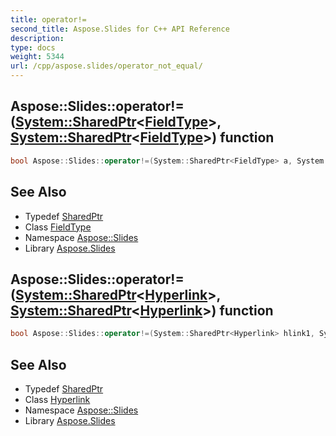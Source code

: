 ```yaml
---
title: operator!=
second_title: Aspose.Slides for C++ API Reference
description: 
type: docs
weight: 5344
url: /cpp/aspose.slides/operator_not_equal/
---
```

## Aspose::Slides::operator!=([System::SharedPtr](../../system/sharedptr/)\<[FieldType](../fieldtype/)\>, [System::SharedPtr](../../system/sharedptr/)\<[FieldType](../fieldtype/)\>) function




```cpp
bool Aspose::Slides::operator!=(System::SharedPtr<FieldType> a, System::SharedPtr<FieldType> b)
```

## See Also

* Typedef [SharedPtr](../../system/sharedptr/)
* Class [FieldType](../fieldtype/)
* Namespace [Aspose::Slides](../)
* Library [Aspose.Slides](../../)
## Aspose::Slides::operator!=([System::SharedPtr](../../system/sharedptr/)\<[Hyperlink](../hyperlink/)\>, [System::SharedPtr](../../system/sharedptr/)\<[Hyperlink](../hyperlink/)\>) function




```cpp
bool Aspose::Slides::operator!=(System::SharedPtr<Hyperlink> hlink1, System::SharedPtr<Hyperlink> hlink2)
```

## See Also

* Typedef [SharedPtr](../../system/sharedptr/)
* Class [Hyperlink](../hyperlink/)
* Namespace [Aspose::Slides](../)
* Library [Aspose.Slides](../../)
